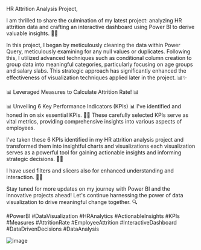 HR Attrition Analysis Project,

I am thrilled to share the culmination of my latest project: analyzing HR attrition data and crafting an interactive dashboard using Power BI to derive valuable insights. 💼💡

In this project, I began by meticulously cleaning the data within Power Query, meticulously examining for any null values or duplicates. Following this, I utilized advanced techniques such as conditional column creation to group data into meaningful categories, particularly focusing on age groups and salary slabs. This strategic approach has significantly enhanced the effectiveness of visualization techniques applied later in the project. 📊✨

📊 Leveraged Measures to Calculate Attrition Rate! 📊

📊 Unveiling 6 Key Performance Indicators (KPIs) 📊
I've identified and honed in on six essential KPIs. 💼💡 These carefully selected KPIs serve as vital metrics, providing comprehensive insights into various aspects of employees.

I've taken these 6 KPIs identified in my HR attrition analysis project and transformed them into insightful charts and visualizations each visualization serves as a powerful tool for gaining actionable insights and informing strategic decisions. 👥💼

I have used filters and slicers also for enhanced understanding and interaction. 💼💡

Stay tuned for more updates on my journey with Power BI and the innovative projects ahead! Let's continue harnessing the power of data visualization to drive meaningful change together. 🔍

#PowerBI #DataVisualization #HRAnalytics #ActionableInsights #KPIs #Measures #AttritionRate #EmployeeAttrition #InteractiveDashboard #DataDrivenDecisions #DataAnalysis

![image](https://github.com/PramilaThapa/HR-Analysis-Dashboard/assets/166487251/09247a2a-b189-43ca-b08e-adafddcb2608)

